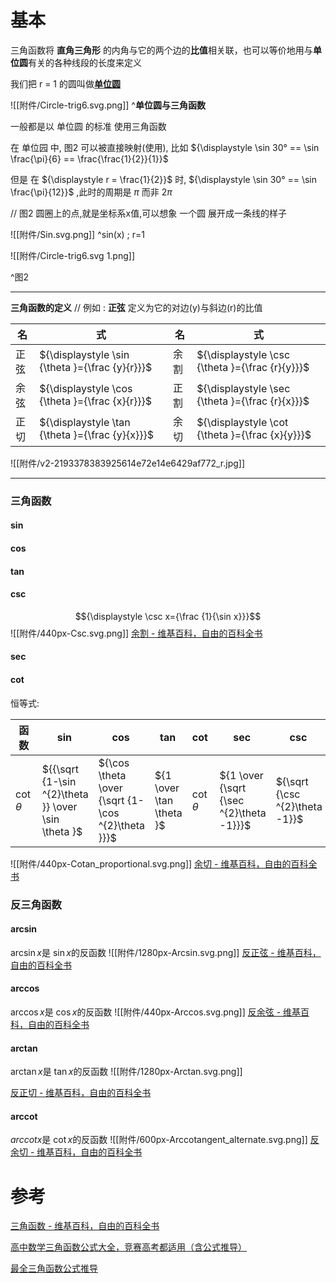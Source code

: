  

# 基本

三角函数将 **直角三角形** 的内角与它的两个边的**比值**相关联，也可以等价地用与**单位圆**有关的各种线段的长度来定义

我们把 r = 1 的圆叫做[**单位圆**](https://zh.wikipedia.org/wiki/%E5%8D%95%E4%BD%8D%E5%9C%86)

![[附件/Circle-trig6.svg.png]]
^**单位圆与三角函数**

一般都是以 单位圆 的标准 使用三角函数

在 单位园 中, 图2 可以被直接映射(使用), 比如 ${\displaystyle \sin 30° == \sin \frac{\pi}{6} == \frac{\frac{1}{2}}{1}}$

但是 在 ${\displaystyle r = \frac{1}{2}}$ 时, ${\displaystyle \sin 30° == \sin \frac{\pi}{12}}$ ,此时的周期是 $\pi$ 而非 $2\pi$

// 图2 圆圈上的点,就是坐标系x值,可以想象 一个圆 展开成一条线的样子

![[附件/Sin.svg.png]]
^sin(x) ; r=1

![[附件/Circle-trig6.svg 1.png]]

^图2



---

**三角函数的定义**  // 例如 : **正弦** 定义为它的对边(y)与斜边(r)的比值

| 名 | 式 | 名 | 式 |
| --- | --- | --- | --- |
| 正弦 | ${\displaystyle \sin {\theta }={\frac {y}{r}}}$ | 余割 | ${\displaystyle \csc {\theta }={\frac {r}{y}}}$ |
| 余弦 | ${\displaystyle \cos {\theta }={\frac {x}{r}}}$ | 正割 | ${\displaystyle \sec {\theta }={\frac {r}{x}}}$ |
| 正切 | ${\displaystyle \tan {\theta }={\frac {y}{x}}}$ | 余切 | ${\displaystyle \cot {\theta }={\frac {x}{y}}}$ |

![[附件/v2-2193378383925614e72e14e6429af772_r.jpg]]

---

### 三角函数
#### sin
#### cos
#### tan
#### csc
$${\displaystyle \csc x={\frac {1}{\sin x}}}$$
![[附件/440px-Csc.svg.png]]
[余割 - 维基百科，自由的百科全书](https://zh.wikipedia.org/wiki/%E9%A4%98%E5%89%B2)
#### sec
#### cot


恒等式:

|函数|$\sin$| $\cos$| $\tan$| $\cot$| $\sec$| $\csc$|
|---|---|---|---|---|---|---|
| $\cot \theta$| ${{\sqrt  {1-\sin ^{2}\theta }} \over \sin \theta }$| ${\cos \theta  \over {\sqrt  {1-\cos ^{2}\theta }}}$| ${1 \over \tan \theta }$|$\cot \theta$ | ${1 \over {\sqrt  {\sec ^{2}\theta -1}}}$ | ${\sqrt  {\csc ^{2}\theta -1}}$|

![[附件/440px-Cotan_proportional.svg.png]]
[余切 - 维基百科，自由的百科全书](https://zh.wikipedia.org/wiki/%E9%A4%98%E5%88%87)

### 反三角函数
#### arcsin
$\arcsin x$是 $\sin x$的反函数
![[附件/1280px-Arcsin.svg.png]]
[反正弦 - 维基百科，自由的百科全书](https://zh.wikipedia.org/wiki/%E5%8F%8D%E6%AD%A3%E5%BC%A6) 
#### arccos
$\arccos x$是 $\cos x$的反函数
![[附件/440px-Arccos.svg.png]]
[反余弦 - 维基百科，自由的百科全书](https://zh.wikipedia.org/wiki/%E5%8F%8D%E9%A4%98%E5%BC%A6)
#### arctan
$\arctan x$是 $\tan x$的反函数
![[附件/1280px-Arctan.svg.png]]

[反正切 - 维基百科，自由的百科全书](https://zh.wikipedia.org/zh-hans/%E5%8F%8D%E6%AD%A3%E5%88%87)
#### arccot
$arccot x$是 $\cot x$的反函数
![[附件/600px-Arccotangent_alternate.svg.png]]
[反余切 - 维基百科，自由的百科全书](https://zh.wikipedia.org/wiki/%E5%8F%8D%E9%A4%98%E5%88%87)



# 参考

[三角函数 - 维基百科，自由的百科全书](https://zh.wikipedia.org/wiki/%E4%B8%89%E8%A7%92%E5%87%BD%E6%95%B0)

[高中数学三角函数公式大全，竞赛高考都适用（含公式推导）](https://zhuanlan.zhihu.com/p/109342493)

[最全三角函数公式推导](https://zhuanlan.zhihu.com/p/20102140)
